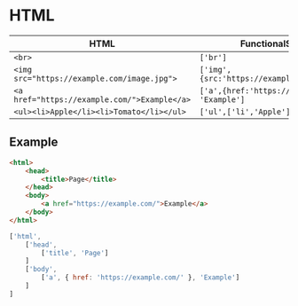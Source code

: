 # HTML

|HTML                                        |FunctionalScript DSL                             |
|--------------------------------------------|-------------------------------------------------|
|`<br>`                                      |`['br']`                                         |
|`<img src="https://example.com/image.jpg">` |`['img',{src:'https://example.com/image.jpg'}]`  |
|`<a href="https://example.com/">Example</a>`|`['a',{href:'https://example.com/'}, 'Example']` |
|`<ul><li>Apple</li><li>Tomato</li></ul>`    |`['ul',['li','Apple'],['li','Tomato']]`          |

## Example

```html
<html>
    <head>
        <title>Page</title>
    </head>
    <body>
        <a href="https://example.com/">Example</a>
    </body>
</html>
```

```js
['html',
    ['head',
        ['title', 'Page']
    ]
    ['body',
        ['a', { href: 'https://example.com/' }, 'Example']
    ]
]
```
